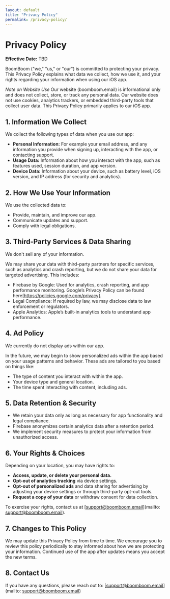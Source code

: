```yaml
---
layout: default
title: "Privacy Policy"
permalink: /privacy-policy/
---
```


# Privacy Policy  
**Effective Date:** TBD

BoomBoom ("we," "us," or "our") is committed to protecting your privacy. This Privacy Policy explains what data we collect, how we use it, and your rights regarding your information when using our iOS app.  

*Note on Website Use*
Our website (boomboom.email) is informational only and does not collect, store, or track any personal data. Our website does not use cookies, analytics trackers, or embedded third-party tools that collect user data. This Privacy Policy primarily applies to our iOS app.

## 1. Information We Collect  

We collect the following types of data when you use our app:  

- **Personal Information:** For example your email address, and any information you provide when signing up, interacting with the app, or contacting support.  
- **Usage Data:** Information about how you interact with the app, such as features used, session duration, and app version.  
- **Device Data:** Information about your device, such as battery level, iOS version, and IP address (for security and analytics).  

## 2. How We Use Your Information  

We use the collected data to:  

- Provide, maintain, and improve our app.   
- Communicate updates and support.  
- Comply with legal obligations.  

## 3. Third-Party Services & Data Sharing  

We don't sell any of your information.

We may share your data with third-party partners for specific services, such as analytics and crash reporting, but we do not share your data for targeted advertising. This includes:

- Firebase by Google: Used for analytics, crash reporting, and app performance monitoring. Google’s Privacy Policy can be found here[https://policies.google.com/privacy].
- Legal Compliance: If required by law, we may disclose data to law enforcement or regulators.
- Apple Analytics: Apple’s built-in analytics tools to understand app performance.

<!--

for future

We **may** share your data with third-party partners for advertising purposes. These partners may use your information to serve personalized ads across various platforms. This includes:  
 
- **Advertising Partners:** We may share your data with advertisers such as Google, Facebook, and other advertising networks. These companies may use your data to serve targeted ads based on your interests. 

-->

## 4. Ad Policy

We currently do not display ads within our app.

In the future, we may begin to show personalized ads within the app based on your usage patterns and behavior. These ads are tailored to you based on things like:

- The type of content you interact with within the app.
- Your device type and general location.
- The time spent interacting with content, including ads.



## 5. Data Retention & Security  

- We retain your data only as long as necessary for app functionality and legal compliance.  
- Firebase anonymizes certain analytics data after a retention period.  
- We implement security measures to protect your information from unauthorized access.  

## 6. Your Rights & Choices  

Depending on your location, you may have rights to:  

- **Access, update, or delete your personal data.**  
- **Opt-out of analytics tracking** via device settings.  
- **Opt-out of personalized ads** and data sharing for advertising by adjusting your device settings or through third-party opt-out tools.  
- **Request a copy of your data** or withdraw consent for data collection.  

To exercise your rights, contact us at [support@boomboom.email](mailto: support@boomboom.email).  

## 7. Changes to This Policy  

We may update this Privacy Policy from time to time. We encourage you to review this policy periodically to stay informed about how we are protecting your information. Continued use of the app after updates means you accept the new terms.  

## 8. Contact Us  

If you have any questions, please reach out to: 
[support@boomboom.email](mailto: support@boomboom.email)

